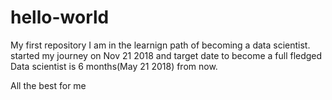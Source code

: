 # hello-world
My first repository
I am in the learnign path of becoming a data scientist. started my journey on Nov 21 2018 and target date to become a full fledged Data scientist is 6 months(May 21 2018) from now.

All the best for me
